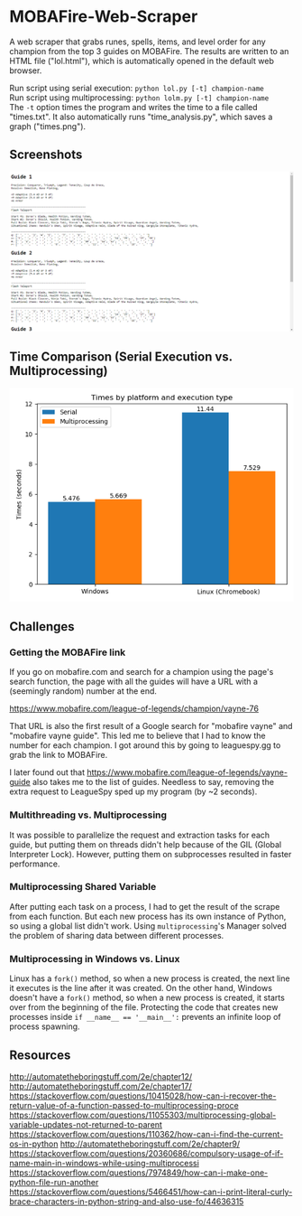 # MOBAFire-Web-Scraper
A web scraper that grabs runes, spells, items, and level order for any champion from the top 3 guides on MOBAFire. The results are written to an HTML file ("lol.html"), which is automatically opened in the default web browser.

Run script using serial execution: `python lol.py [-t] champion-name`  
Run script using multiprocessing: `python lolm.py [-t] champion-name`  
The `-t` option times the program and writes the time to a file called "times.txt". It also automatically runs "time_analysis.py", which saves a graph ("times.png").

## Screenshots
![](lol.png)

## Time Comparison (Serial Execution vs. Multiprocessing)

![](times.png)

## Challenges
### Getting the MOBAFire link

If you go on mobafire.com and search for a champion using the page's search function, the page with all the guides will have a URL with a (seemingly random) number at the end.

https://www.mobafire.com/league-of-legends/champion/vayne-76

That URL is also the first result of a Google search for "mobafire vayne" and "mobafire vayne guide". This led me to believe that I had to know the number for each champion. I got around this by going to leaguespy.gg to grab the link to MOBAFire.

I later found out that https://www.mobafire.com/league-of-legends/vayne-guide also takes me to the list of guides. Needless to say, removing the extra request to LeagueSpy sped up my program (by ~2 seconds).

### Multithreading vs. Multiprocessing

It was possible to parallelize the request and extraction tasks for each guide, but putting them on threads didn't help because of the GIL (Global Interpreter Lock). However, putting them on subprocesses resulted in faster performance.

### Multiprocessing Shared Variable

After putting each task on a process, I had to get the result of the scrape from each function. But each new process has its own instance of Python, so using a global list didn't work. Using `multiprocessing`'s Manager solved the problem of sharing data between different processes.

### Multiprocessing in Windows vs. Linux
Linux has a `fork()` method, so when a new process is created, the next line it executes is the line after it was created. On the other hand, Windows doesn't have a `fork()` method, so when a new process is created, it starts over from the beginning of the file. Protecting the code that creates new processes inside `if __name__ == '__main__':` prevents an infinite loop of process spawning.

## Resources
http://automatetheboringstuff.com/2e/chapter12/  
http://automatetheboringstuff.com/2e/chapter17/  
https://stackoverflow.com/questions/10415028/how-can-i-recover-the-return-value-of-a-function-passed-to-multiprocessing-proce  
https://stackoverflow.com/questions/11055303/multiprocessing-global-variable-updates-not-returned-to-parent
https://stackoverflow.com/questions/110362/how-can-i-find-the-current-os-in-python
http://automatetheboringstuff.com/2e/chapter9/  
https://stackoverflow.com/questions/20360686/compulsory-usage-of-if-name-main-in-windows-while-using-multiprocessi  
https://stackoverflow.com/questions/7974849/how-can-i-make-one-python-file-run-another  
https://stackoverflow.com/questions/5466451/how-can-i-print-literal-curly-brace-characters-in-python-string-and-also-use-fo/44636315
